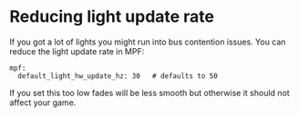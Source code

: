 # Reducing light update rate

If you got a lot of lights you might run into bus contention issues. You
can reduce the light update rate in MPF:

``` mpf-config
mpf:
  default_light_hw_update_hz: 30   # defaults to 50
```

If you set this too low fades will be less smooth but otherwise it
should not affect your game.
